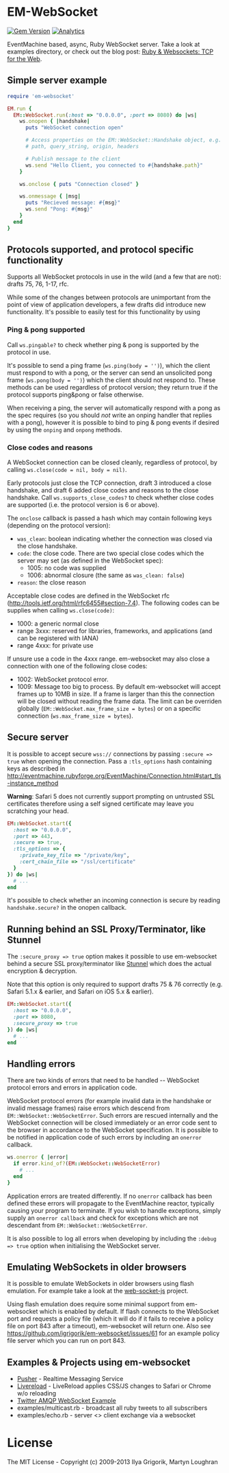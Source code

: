 # EM-WebSocket

[![Gem Version](https://badge.fury.io/rb/em-websocket.png)](http://rubygems.org/gems/em-websocket)
[![Analytics](https://ga-beacon.appspot.com/UA-71196-10/em-websocket/readme)](https://github.com/igrigorik/ga-beacon)

EventMachine based, async, Ruby WebSocket server. Take a look at examples directory, or check out the blog post: [Ruby & Websockets: TCP for the Web](http://www.igvita.com/2009/12/22/ruby-websockets-tcp-for-the-browser/).

## Simple server example

```ruby
require 'em-websocket'

EM.run {
  EM::WebSocket.run(:host => "0.0.0.0", :port => 8080) do |ws|
    ws.onopen { |handshake|
      puts "WebSocket connection open"

      # Access properties on the EM::WebSocket::Handshake object, e.g.
      # path, query_string, origin, headers

      # Publish message to the client
      ws.send "Hello Client, you connected to #{handshake.path}"
    }

    ws.onclose { puts "Connection closed" }

    ws.onmessage { |msg|
      puts "Recieved message: #{msg}"
      ws.send "Pong: #{msg}"
    }
  end
}
```

## Protocols supported, and protocol specific functionality

Supports all WebSocket protocols in use in the wild (and a few that are not): drafts 75, 76, 1-17, rfc.

While some of the changes between protocols are unimportant from the point of view of application developers, a few drafts did introduce new functionality. It's possible to easily test for this functionality by using

### Ping & pong supported

Call `ws.pingable?` to check whether ping & pong is supported by the protocol in use.

It's possible to send a ping frame (`ws.ping(body = '')`), which the client must respond to with a pong, or the server can send an unsolicited pong frame (`ws.pong(body = '')`) which the client should not respond to. These methods can be used regardless of protocol version; they return true if the protocol supports ping&pong or false otherwise.

When receiving a ping, the server will automatically respond with a pong as the spec requires (so you should _not_ write an onping handler that replies with a pong), however it is possible to bind to ping & pong events if desired by using the `onping` and `onpong` methods.

### Close codes and reasons

A WebSocket connection can be closed cleanly, regardless of protocol, by calling `ws.close(code = nil, body = nil)`.

Early protocols just close the TCP connection, draft 3 introduced a close handshake, and draft 6 added close codes and reasons to the close handshake. Call `ws.supports_close_codes?` to check whether close codes are supported (i.e. the protocol version is 6 or above).

The `onclose` callback is passed a hash which may contain following keys (depending on the protocol version):

* `was_clean`: boolean indicating whether the connection was closed via the close handshake.
* `code`: the close code. There are two special close codes which the server may set (as defined in the WebSocket spec):
  * 1005: no code was supplied
  * 1006: abnormal closure (the same as `was_clean: false`)
* `reason`: the close reason

Acceptable close codes are defined in the WebSocket rfc (<http://tools.ietf.org/html/rfc6455#section-7.4>). The following codes can be supplies when calling `ws.close(code)`:

* 1000: a generic normal close
* range 3xxx: reserved for libraries, frameworks, and applications (and can be registered with IANA)
* range 4xxx: for private use

If unsure use a code in the 4xxx range. em-websocket may also close a connection with one of the following close codes:

* 1002: WebSocket protocol error.
* 1009: Message too big to process. By default em-websocket will accept frames up to 10MB in size. If a frame is larger than this the connection will be closed without reading the frame data. The limit can be overriden globally (`EM::WebSocket.max_frame_size = bytes`) or on a specific connection (`ws.max_frame_size = bytes`).

## Secure server

It is possible to accept secure `wss://` connections by passing `:secure => true` when opening the connection. Pass a `:tls_options` hash containing keys as described in http://eventmachine.rubyforge.org/EventMachine/Connection.html#start_tls-instance_method

**Warning**: Safari 5 does not currently support prompting on untrusted SSL certificates therefore using a self signed certificate may leave you scratching your head.

```ruby
EM::WebSocket.start({
  :host => "0.0.0.0",
  :port => 443,
  :secure => true,
  :tls_options => {
    :private_key_file => "/private/key",
    :cert_chain_file => "/ssl/certificate"
  }
}) do |ws|
  # ...
end
```

It's possible to check whether an incoming connection is secure by reading `handshake.secure?` in the onopen callback.

## Running behind an SSL Proxy/Terminator, like Stunnel

The `:secure_proxy => true` option makes it possible to use em-websocket behind a secure SSL proxy/terminator like [Stunnel](http://www.stunnel.org/) which does the actual encryption & decryption.

Note that this option is only required to support drafts 75 & 76 correctly (e.g. Safari 5.1.x & earlier, and Safari on iOS 5.x & earlier).

```ruby
EM::WebSocket.start({
  :host => "0.0.0.0",
  :port => 8080,
  :secure_proxy => true
}) do |ws|
  # ...
end
```

## Handling errors

There are two kinds of errors that need to be handled -- WebSocket protocol errors and errors in application code.

WebSocket protocol errors (for example invalid data in the handshake or invalid message frames) raise errors which descend from `EM::WebSocket::WebSocketError`. Such errors are rescued internally and the WebSocket connection will be closed immediately or an error code sent to the browser in accordance to the WebSocket specification. It is possible to be notified in application code of such errors by including an `onerror` callback.

```ruby
ws.onerror { |error|
  if error.kind_of?(EM::WebSocket::WebSocketError)
    # ...
  end
}
```

Application errors are treated differently. If no `onerror` callback has been defined these errors will propagate to the EventMachine reactor, typically causing your program to terminate. If you wish to handle exceptions, simply supply an `onerror callback` and check for exceptions which are not descendant from `EM::WebSocket::WebSocketError`.

It is also possible to log all errors when developing by including the `:debug => true` option when initialising the WebSocket server.

## Emulating WebSockets in older browsers

It is possible to emulate WebSockets in older browsers using flash emulation. For example take a look at the [web-socket-js](https://github.com/gimite/web-socket-js) project.

Using flash emulation does require some minimal support from em-websocket which is enabled by default. If flash connects to the WebSocket port and requests a policy file (which it will do if it fails to receive a policy file on port 843 after a timeout), em-websocket will return one. Also see <https://github.com/igrigorik/em-websocket/issues/61> for an example policy file server which you can run on port 843.

## Examples & Projects using em-websocket

* [Pusher](http://pusher.com) - Realtime Messaging Service
* [Livereload](https://github.com/mockko/livereload) - LiveReload applies CSS/JS changes to Safari or Chrome w/o reloading
* [Twitter AMQP WebSocket Example](http://github.com/rubenfonseca/twitter-amqp-websocket-example)
* examples/multicast.rb - broadcast all ruby tweets to all subscribers
* examples/echo.rb - server <> client exchange via a websocket

# License

The MIT License - Copyright (c) 2009-2013 Ilya Grigorik, Martyn Loughran

